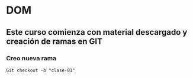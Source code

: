 # DOM

## Este curso comienza con material descargado y creación de ramas en GIT

### Creo nueva rama

`Git checkout -b "clase-01"` 